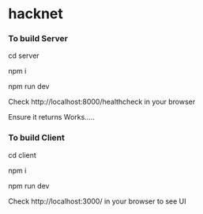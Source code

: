 # hacknet

### To build Server

cd server

npm i

npm run dev

Check http://localhost:8000/healthcheck in your browser

Ensure it returns Works.....

### To build Client

cd client

npm i

npm run dev

Check http://localhost:3000/ in your browser to see UI
